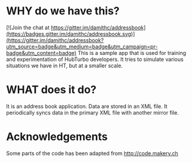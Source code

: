 # WHY do we have this?

[![Join the chat at https://gitter.im/damithc/addressbook](https://badges.gitter.im/damithc/addressbook.svg)](https://gitter.im/damithc/addressbook?utm_source=badge&utm_medium=badge&utm_campaign=pr-badge&utm_content=badge)
This is a sample app that is used for training and experimentation of HubTurbo developers.
It tries to simulate various situations we have in HT, but at a smaller scale.

# WHAT does it do?
It is an address book application. Data are stored in an XML file. 
It periodically syncs data in the primary XML file with another mirror file.


# Acknowledgements
Some parts of the code has been adapted from http://code.makery.ch
